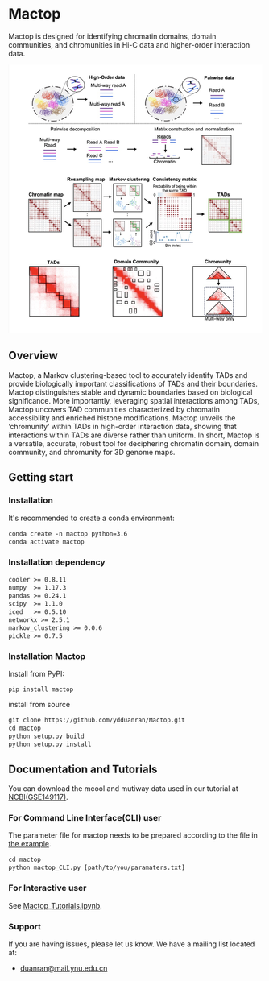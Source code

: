 # Mactop
Mactop is designed for identifying chromatin domains, domain communities, and chromunities in Hi-C data and higher-order interaction data.

![](https://github.com/ydduanran/Mactop/blob/main/Mactop_Overview.jpg)

## Overview
Mactop, a Markov clustering-based tool to accurately identify TADs and provide biologically important classifications of TADs and their boundaries. Mactop distinguishes stable and dynamic boundaries based on biological significance. More importantly, leveraging spatial interactions among TADs, Mactop uncovers TAD communities characterized by chromatin accessibility and enriched histone modifications. Mactop unveils the ‘chromunity’ within TADs in high-order interaction data, showing that interactions within TADs are diverse rather than uniform. In short, Mactop is a versatile, accurate, robust tool for deciphering chromatin domain, domain community, and chromunity for 3D genome maps.

## Getting start

### Installation
It's recommended to create a conda environment:

```shell
conda create -n mactop python=3.6
conda activate mactop
```

### Installation dependency
```shell
cooler >= 0.8.11
numpy  >= 1.17.3 
pandas >= 0.24.1 
scipy  >= 1.1.0 
iced   >= 0.5.10
networkx >= 2.5.1
markov_clustering >= 0.0.6
pickle >= 0.7.5
```
### Installation Mactop

Install from PyPI:

```shell
pip install mactop
```

install from source

```shell
git clone https://github.com/ydduanran/Mactop.git
cd mactop
python setup.py build
python setup.py install
```
## Documentation and Tutorials
You can download the mcool and mutiway data used in our tutorial at [NCBI(GSE149117)](https://www.ncbi.nlm.nih.gov/geo/query/acc.cgi?acc=GSE149117).
### For Command Line Interface(CLI) user
The parameter file for mactop needs to be prepared according to the file in [the example](./Tutorial/CLI/paramaters.txt).
```shell
cd mactop
python mactop_CLI.py [path/to/you/paramaters.txt]
```

### For Interactive user
See [Mactop_Tutorials.ipynb](./Tutorial/Mactop_Tutorials.ipynb).


### Support

If you are having issues, please let us know. We have a mailing list located at:

* duanran@mail.ynu.edu.cn
